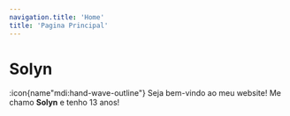 ```yaml
---
navigation.title: 'Home'
title: 'Pagina Principal'
---
```


# Solyn
:icon{name"mdi:hand-wave-outline"} 
Seja bem-vindo ao meu website! Me chamo **Solyn** e tenho 13 anos!
